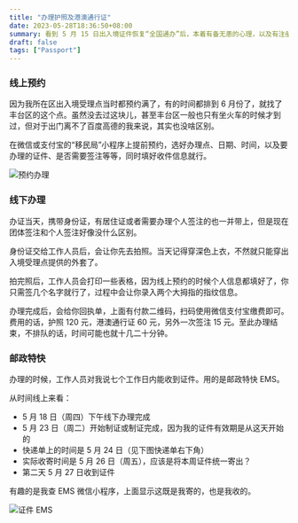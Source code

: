 ```yaml
---
title: "办理护照及港澳通行证"
date: 2023-05-28T18:36:50+08:00
summary: 看到 5 月 15 日出入境证件恢复“全国通办”后，本着有备无患的心理，以及有注册国外账户用护照 KYC 认证的需求，就连带着港澳通行证一起办理了。
draft: false
tags: ["Passport"]
---
```


### 线上预约

因为我所在区出入境受理点当时都预约满了，有的时间都排到 6 月份了，就找了丰台区的这个点。虽然没去过这块儿，甚至丰台区一般也只有坐火车的时候才到过，但对于出门离不了百度高德的我来说，其实也没啥区别。

在微信或支付宝的“移民局”小程序上提前预约，选好办理点、日期、时间，以及要办理的证件、是否需要签注等等，同时填好收件信息就行。

![预约办理](https://img.shuaizheng.org/2308/visa-appointment.jpg)

### 线下办理

办证当天，携带身份证，有居住证或者需要办理个人签注的也一并带上，但是现在团体签注和个人签注好像没什么区别。

身份证交给工作人员后，会让你先去拍照。当天记得穿深色上衣，不然就只能穿出入境受理点提供的外套了。

拍完照后，工作人员会打印一些表格，因为线上预约的时候个人信息都填好了，你只需签几个名字就行了，过程中会让你录入两个大拇指的指纹信息。

办理完成后，会给你回执单，上面有付款二维码，扫码使用微信支付宝缴费即可。费用的话，护照 120 元，港澳通行证 60 元，另外一次签注 15 元。至此办理结束，不排队的话，时间可能也就十几二十分钟。

### 邮政特快

办理的时候，工作人员对我说七个工作日内能收到证件。用的是邮政特快 EMS。

从时间线上来看：

- 5 月 18 日（周四）下午线下办理完成
- 5 月 23 日（周二）开始制证或制证完成，因为我的证件有效期是从这天开始的
- 快递单上的时间是 5 月 24 日（见下图快递单右下角）
- 实际收寄时间是 5 月 26 日（周五），应该是将本周证件统一寄出？
- 第二天 5 月 27 日收到证件

有趣的是我查 EMS 微信小程序，上面显示这既是我寄的，也是我收的。

![证件 EMS](https://img.shuaizheng.org/2308/visa-ems.jpg)
